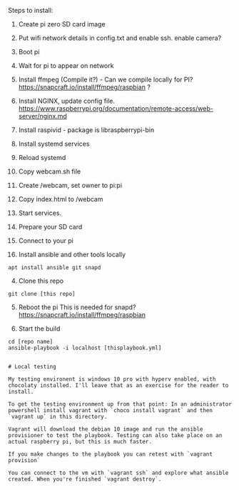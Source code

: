 Steps to install:
1. Create pi zero SD card image
2. Put wifi network details in config.txt and enable ssh. enable camera?
3. Boot pi
4. Wait for pi to appear on network
5. Install ffmpeg (Compile it?) - Can we compile locally for PI? https://snapcraft.io/install/ffmpeg/raspbian ?
6. Install NGINX, update config file. https://www.raspberrypi.org/documentation/remote-access/web-server/nginx.md
7. Install raspivid - package is libraspberrypi-bin
8. Install systemd services
9. Reload systemd
10. Copy webcam.sh file
11. Create /webcam, set owner to pi:pi
12. Copy index.html to /webcam
13. Start services.


1. Prepare your SD card


2. Connect to your pi

3. Install ansible and other tools locally
```
apt install ansible git snapd
```

4. Clone this repo
```
git clone [this repo]
```

5. Reboot the pi
This is needed for snapd?
https://snapcraft.io/install/ffmpeg/raspbian


6. Start the build
```
cd [repo name]
ansible-playbook -i localhost [thisplaybook.yml]


# Local testing

My testing environent is windows 10 pro with hyperv enabled, with chocolaty installed. I'll leave that as an exercise for the reader to install.

To get the testing environment up from that point: In an administrator powershell install vagrant with `choco install vagrant` and then `vagrant up` in this directory.

Vagrant will download the debian 10 image and run the ansible provisioner to test the playbook. Testing can also take place on an actual raspberry pi, but this is much faster.

If you make changes to the playbook you can retest with `vagrant provision`

You can connect to the vm with `vagrant ssh` and explore what ansible created. When you're finished `vagrant destroy`.